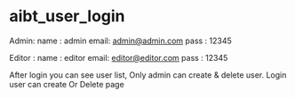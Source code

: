 # aibt_user_login

Admin:
	name : admin
	email: admin@admin.com
	pass : 12345

Editor : 
	name : editor
	email: editor@editor.com
	pass : 12345

After login you can see user list, Only admin can create & delete user.
Login user can create Or Delete page 